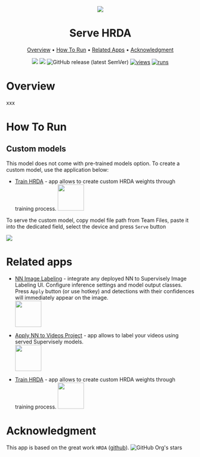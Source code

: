 <div align="center" markdown>
<img src="https://github.com/supervisely-ecosystem/hrda/assets/115161827/59697391-5f58-472c-bdcb-7341bfc7ec79"/>  

# Serve HRDA

<p align="center">
  <a href="#Overview">Overview</a> •
  <a href="#How-To-Run">How To Run</a> •
  <a href="#Related-apps">Related Apps</a> •
  <a href="#Acknowledgment">Acknowledgment</a>
</p>

[![](https://img.shields.io/badge/supervisely-ecosystem-brightgreen)](https://ecosystem.supervise.ly/apps/supervisely-ecosystem/hrda/sly_app_serve)
[![](https://img.shields.io/badge/slack-chat-green.svg?logo=slack)](https://supervise.ly/slack)
![GitHub release (latest SemVer)](https://img.shields.io/github/v/release/supervisely-ecosystem/hrda)
[![views](https://app.supervise.ly/img/badges/views/supervisely-ecosystem/hrda/sly_app_serve.png)](https://supervise.ly)
[![runs](https://app.supervise.ly/img/badges/runs/supervisely-ecosystem/hrda/sly_app_serve.png)](https://supervise.ly)

</div>

# Overview

xxx

# How To Run

## Custom models

This model does not come with pre-trained models option. To create a custom model, use the application below:
- [Train HRDA](https://ecosystem.supervise.ly/apps/supervisely-ecosystem/hrda/sly_app_train) - app allows to create custom HRDA weights through training process.
    <img data-key="sly-module-link" data-module-slug="supervisely-ecosystem/hrda/sly_app_train" src="xxx" height="70px" margin-bottom="20px"/>

To serve the custom model, copy model file path from Team Files, paste it into the dedicated field, select the device and press `Serve` button

<img src="xxx"/>

# Related apps

- [NN Image Labeling](https://ecosystem.supervise.ly/apps/supervisely-ecosystem%252Fnn-image-labeling%252Fannotation-tool) - integrate any deployed NN to Supervisely Image Labeling UI. Configure inference settings and model output classes. Press `Apply` button (or use hotkey) and detections with their confidences will immediately appear on the image.   
    <img data-key="sly-module-link" data-module-slug="supervisely-ecosystem/nn-image-labeling/annotation-tool" src="https://i.imgur.com/hYEucNt.png" height="70px" margin-bottom="20px"/>

- [Apply NN to Videos Project](https://ecosystem.supervise.ly/apps/apply-nn-to-videos-project) - app allows to label your videos using served Supervisely models.  
  <img data-key="sly-module-link" data-module-slug="supervisely-ecosystem/apply-nn-to-videos-project" src="https://imgur.com/LDo8K1A.png" height="70px" margin-bottom="20px" />

- [Train HRDA](https://ecosystem.supervise.ly/apps/supervisely-ecosystem/hrda/sly_app_train) - app allows to create custom HRDA weights through training process.
    <img data-key="sly-module-link" data-module-slug="supervisely-ecosystem/hrda/sly_app_train" src="xxx" height="70px" margin-bottom="20px"/>
    
# Acknowledgment

This app is based on the great work `HRDA` ([github](https://github.com/lhoyer/HRDA)). ![GitHub Org's stars](https://img.shields.io/github/stars/lhoyer/HRDA?style=social)
